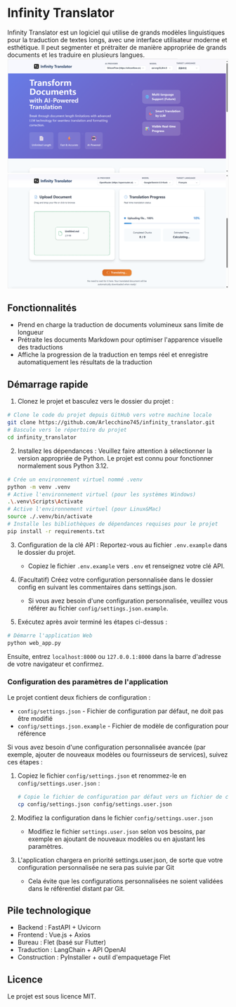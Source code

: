 # Infinity Translator

Infinity Translator est un logiciel qui utilise de grands modèles linguistiques pour la traduction de textes longs, avec une interface utilisateur moderne et esthétique. Il peut segmenter et prétraiter de manière appropriée de grands documents et les traduire en plusieurs langues.
![image](https://github.com/Arlecchino745/infinity_translator/blob/main/img/screenshot2.png)
![image](https://github.com/Arlecchino745/infinity_translator/blob/main/img/screenshot.png)

## Fonctionnalités

- Prend en charge la traduction de documents volumineux sans limite de longueur
- Prétraite les documents Markdown pour optimiser l'apparence visuelle des traductions
- Affiche la progression de la traduction en temps réel et enregistre automatiquement les résultats de la traduction

## Démarrage rapide

1. Clonez le projet et basculez vers le dossier du projet :
```bash
# Clone le code du projet depuis GitHub vers votre machine locale
git clone https://github.com/Arlecchino745/infinity_translator.git
# Bascule vers le répertoire du projet
cd infinity_translator
```

2. Installez les dépendances : Veuillez faire attention à sélectionner la version appropriée de Python. Le projet est connu pour fonctionner normalement sous Python 3.12.
```bash
# Crée un environnement virtuel nommé .venv
python -m venv .venv
# Active l'environnement virtuel (pour les systèmes Windows)
.\.venv\Scripts\Activate
# Active l'environnement virtuel (pour Linux&Mac)
source ./.venv/bin/activate
# Installe les bibliothèques de dépendances requises pour le projet
pip install -r requirements.txt
```

3. Configuration de la clé API : Reportez-vous au fichier `.env.example` dans le dossier du projet.
   - Copiez le fichier `.env.example` vers `.env` et renseignez votre clé API.

4. (Facultatif) Créez votre configuration personnalisée dans le dossier config en suivant les commentaires dans settings.json.
   - Si vous avez besoin d'une configuration personnalisée, veuillez vous référer au fichier `config/settings.json.example`.

5. Exécutez après avoir terminé les étapes ci-dessus :
```bash
# Démarre l'application Web
python web_app.py
```
Ensuite, entrez `localhost:8000` ou `127.0.0.1:8000` dans la barre d'adresse de votre navigateur et confirmez.

### Configuration des paramètres de l'application

Le projet contient deux fichiers de configuration :
- `config/settings.json` - Fichier de configuration par défaut, ne doit pas être modifié
- `config/settings.json.example` - Fichier de modèle de configuration pour référence

Si vous avez besoin d'une configuration personnalisée avancée (par exemple, ajouter de nouveaux modèles ou fournisseurs de services), suivez ces étapes :

1. Copiez le fichier `config/settings.json` et renommez-le en `config/settings.user.json` :
   ```bash
   # Copie le fichier de configuration par défaut vers un fichier de configuration défini par l'utilisateur
   cp config/settings.json config/settings.user.json
   ```

2. Modifiez la configuration dans le fichier `config/settings.user.json`
   - Modifiez le fichier `settings.user.json` selon vos besoins, par exemple en ajoutant de nouveaux modèles ou en ajustant les paramètres.

3. L'application chargera en priorité settings.user.json, de sorte que votre configuration personnalisée ne sera pas suivie par Git
   - Cela évite que les configurations personnalisées ne soient validées dans le référentiel distant par Git.

## Pile technologique

- Backend : FastAPI + Uvicorn
- Frontend : Vue.js + Axios
- Bureau : Flet (basé sur Flutter)
- Traduction : LangChain + API OpenAI
- Construction : PyInstaller + outil d'empaquetage Flet

## Licence

Le projet est sous licence MIT.
